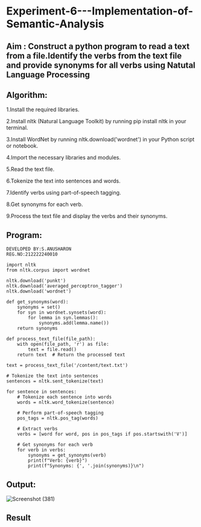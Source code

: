 # Experiment-6---Implementation-of-Semantic-Analysis

## Aim : Construct a python program to read a text from a file.Identify the verbs from the text file and provide synonyms for all verbs using Natutal Language Processing 

## Algorithm:
1.Install the required libraries.

2.Install nltk (Natural Language Toolkit) by running pip install nltk in your terminal.

3.Install WordNet by running nltk.download('wordnet') in your Python script or notebook.

4.Import the necessary libraries and modules.

5.Read the text file.

6.Tokenize the text into sentences and words.

7.Identify verbs using part-of-speech tagging.

8.Get synonyms for each verb.

9.Process the text file and display the verbs and their synonyms.

## Program:
```
DEVELOPED BY:S.ANUSHARON
REG.NO:212222240010
```
```
import nltk
from nltk.corpus import wordnet

nltk.download('punkt')
nltk.download('averaged_perceptron_tagger')
nltk.download('wordnet')

def get_synonyms(word):
    synonyms = set()
    for syn in wordnet.synsets(word):
        for lemma in syn.lemmas():
            synonyms.add(lemma.name())
    return synonyms

def process_text_file(file_path):
    with open(file_path, 'r') as file:
        text = file.read()
    return text  # Return the processed text

text = process_text_file('/content/text.txt')

# Tokenize the text into sentences
sentences = nltk.sent_tokenize(text)

for sentence in sentences:
    # Tokenize each sentence into words
    words = nltk.word_tokenize(sentence)

    # Perform part-of-speech tagging
    pos_tags = nltk.pos_tag(words)

    # Extract verbs
    verbs = [word for word, pos in pos_tags if pos.startswith('V')]

    # Get synonyms for each verb
    for verb in verbs:
        synonyms = get_synonyms(verb)
        print(f"Verb: {verb}")
        print(f"Synonyms: {', '.join(synonyms)}\n")
```



## Output:
![Screenshot (381)](https://github.com/Anusharonselva/Experiment-6---Implementation-of-Semantic-Analysis/assets/119405600/a609e1fd-fdbb-4df3-b5cb-d051b9a680fa)

## Result

